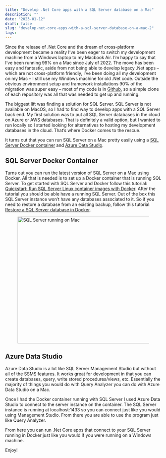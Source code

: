 ```yaml
---
title: "Develop .Net Core apps with a SQL Server database on a Mac"
description: ""
date: "2023-01-12"
draft: false
slug: "develop-net-core-apps-with-a-sql-server-database-on-a-mac-2"
tags:
---
```


<!--kg-card-begin: html--><p><!--kg-card-begin: html--></p>
<p>Since the release of .Net Core and the dream of cross-platform development became a reality I&#8217;ve been eager to switch my development machine from a Windows laptop to my Macbook Air. I&#8217;m happy to say that I&#8217;ve been running 99% on a Mac since July of 2022. The move has been easy and fantastic, aside from not being able to develop legacy .Net apps &#8211; which are not cross-platform friendly, I&#8217;ve been doing all my development on my Mac &#8211; I still use my Windows machine for old .Net code. Outside the obvious environment setup and framework installations 90% of the migration was super easy &#8211; most of my code is in <a href="https://github.com/clintmcmahon" data-type="URL" data-id="https://github.com/clintmcmahon" target="_blank" rel="noreferrer noopener">Github</a>, so a simple clone of each repository was all that was needed to get up and running. </p>
<p>The biggest lift was finding a solution for SQL Server. SQL Server is not available on MacOS, so I had to find way to develop apps with a SQL Server back end. My first solution was to put all SQL Server databases in the cloud on Azure or AWS databases. That is definitely a valid option, but I wanted to run locally so I started looking for alternatives to hosting my development databases in the cloud. That&#8217;s where Docker comes to the rescue.</p>
<p>It turns out that you can run SQL Server on a Mac pretty easily using a <a href="https://hub.docker.com/_/microsoft-mssql-server" data-type="URL" data-id="https://hub.docker.com/_/microsoft-mssql-server" target="_blank" rel="noreferrer noopener">SQL Server Docker container</a> and <a href="https://learn.microsoft.com/en-us/sql/azure-data-studio/download-azure-data-studio?view=sql-server-ver16&amp;culture=en-us&amp;country=us" data-type="URL" data-id="https://learn.microsoft.com/en-us/sql/azure-data-studio/download-azure-data-studio?view=sql-server-ver16&amp;culture=en-us&amp;country=us" target="_blank" rel="noreferrer noopener">Azure Data Studio</a>. </p>
<h2>SQL Server Docker Container</h2>
<p>Turns out you can run the latest version of SQL Server on a Mac using Docker. All that is needed is to set up a Docker container that is running SQL Server. To get started with SQL Server and Docker follow this tutorial: <a href="https://learn.microsoft.com/en-us/sql/linux/quickstart-install-connect-docker?view=sql-server-ver16&amp;pivots=cs1-bash" target="_blank" rel="noreferrer noopener">Quickstart: Run SQL Server Linux container images with Docker</a>. After the tutorial you should be able have a running SQL Server. Out of the box this SQL Server instance won&#8217;t have any databases associated to it. So if you need to restore a database from an existing backup, follow this tutorial: <a href="https://docs.microsoft.com/en-us/sql/linux/tutorial-restore-backup-in-sql-server-container?view=sql-server-ver16" data-type="URL" data-id="https://docs.microsoft.com/en-us/sql/linux/tutorial-restore-backup-in-sql-server-container?view=sql-server-ver16" target="_blank" rel="noreferrer noopener">Restore a SQL Server database in Docker</a>.</p>
<figure class="wp-block-image size-large"><img decoding="async" loading="lazy" width="1024" height="409" src="http://clintmcmahon.com/content/images/wordpress/2023/01/Screenshot-2023-01-12-at-10.55.29-AM.png" alt="SQL Server running on Mac" class="wp-image-19268" sizes="(max-width: 1024px) 100vw, 1024px" /></figure>
<h2>Azure Data Studio</h2>
<p>Azure Data Studio is a lot like SQL Server Management Studio but without all of the SSMS features. It works great for development in that you can create databases, query, write stored procedures/views, etc. Essentially the majority of things you would do with Query Analyzer you can do with Azure Data Studio on a Mac. </p>
<p>Once I had the Docker container running with SQL Server I used Azure Data Studio to connect to the server instance on the container. The SQL Server instance is running at localhost:1433 so you can connect just like you would using Management Studio. From there you are able to use the program just like Query Analyzer.</p>
<p>From here you can run .Net Core apps that connect to your SQL Server running in Docker just like you would if you were running on a Windows machine.</p>
<p>Enjoy!</p>
<p><!--kg-card-end: html--></p>
<!--kg-card-end: html-->
